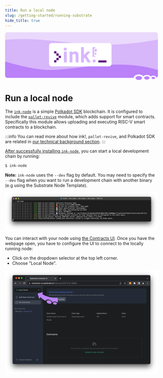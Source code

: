 ```yaml
---
title: Run a local node
slug: /getting-started/running-substrate
hide_title: true
---
```


![Run an ink! node](/img/title/cargo-contract.svg)

# Run a local node

The [`ink-node`](https://github.com/use-ink/ink-node) is a simple 
[Polkadot SDK](https://polkadot.com/platform/sdk) blockchain. It is 
configured to include the [`pallet-revive`](https://github.com/paritytech/polkadot-sdk/tree/master/substrate/frame/revive) module,
which adds support for smart contracts.
Specifically this module allows uploading and executing RISC-V smart
contracts to a blockchain.

:::info
You can read more about how ink!, `pallet-revive`, and Polkadot SDK
are related in [our technical background section](../background/polkadot-sdk.md).
:::

[After successfully installing `ink-node`](./setup.md#installing-ink-node),
you can start a local development chain by running:

```bash
$ ink-node
```

**Note:** `ink-node` uses the `--dev` flag by default. 
You may need to specify the `--dev` flag when you want to run a development chain with another binary (e.g using the Substrate Node Template).

<img src="/img/ink-node.png" className="titlePic titleSpace" title="An image of the terminal starting a Substrate node" />

You can interact with your node using [the Contracts UI](https://contracts-ui.substrate.io).
Once you have the webpage open, you have to configure the UI to connect to the locally running node:

- Click on the dropdown selector at the top left corner.
- Choose "Local Node".

![Connect to local node](/img/contracts-ui-local-node.png)
